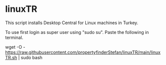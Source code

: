 # linuxTR
This script installs Desktop Central for Linux machines in Turkey.

To use first login as super user using "sudo su".
Paste the following in terminal.

wget -O - https://raw.githubusercontent.com/propertyfinderStefan/linuxTR/main/linuxTR.sh | sudo bash
